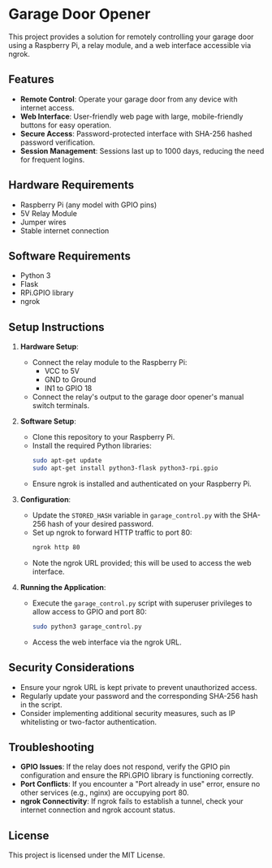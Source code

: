 # Garage Door Opener

This project provides a solution for remotely controlling your garage door using a Raspberry Pi, a relay module, and a web interface accessible via ngrok.

## Features

- **Remote Control**: Operate your garage door from any device with internet access.
- **Web Interface**: User-friendly web page with large, mobile-friendly buttons for easy operation.
- **Secure Access**: Password-protected interface with SHA-256 hashed password verification.
- **Session Management**: Sessions last up to 1000 days, reducing the need for frequent logins.

## Hardware Requirements

- Raspberry Pi (any model with GPIO pins)
- 5V Relay Module
- Jumper wires
- Stable internet connection

## Software Requirements

- Python 3
- Flask
- RPi.GPIO library
- ngrok

## Setup Instructions

1. **Hardware Setup**:
   - Connect the relay module to the Raspberry Pi:
     - VCC to 5V
     - GND to Ground
     - IN1 to GPIO 18
   - Connect the relay's output to the garage door opener's manual switch terminals.

2. **Software Setup**:
   - Clone this repository to your Raspberry Pi.
   - Install the required Python libraries:
     ```bash
     sudo apt-get update
     sudo apt-get install python3-flask python3-rpi.gpio
     ```
   - Ensure ngrok is installed and authenticated on your Raspberry Pi.

3. **Configuration**:
   - Update the `STORED_HASH` variable in `garage_control.py` with the SHA-256 hash of your desired password.
   - Set up ngrok to forward HTTP traffic to port 80:
     ```bash
     ngrok http 80
     ```
   - Note the ngrok URL provided; this will be used to access the web interface.

4. **Running the Application**:
   - Execute the `garage_control.py` script with superuser privileges to allow access to GPIO and port 80:
     ```bash
     sudo python3 garage_control.py
     ```
   - Access the web interface via the ngrok URL.

## Security Considerations

- Ensure your ngrok URL is kept private to prevent unauthorized access.
- Regularly update your password and the corresponding SHA-256 hash in the script.
- Consider implementing additional security measures, such as IP whitelisting or two-factor authentication.

## Troubleshooting

- **GPIO Issues**: If the relay does not respond, verify the GPIO pin configuration and ensure the RPi.GPIO library is functioning correctly.
- **Port Conflicts**: If you encounter a "Port already in use" error, ensure no other services (e.g., nginx) are occupying port 80.
- **ngrok Connectivity**: If ngrok fails to establish a tunnel, check your internet connection and ngrok account status.

## License

This project is licensed under the MIT License.
